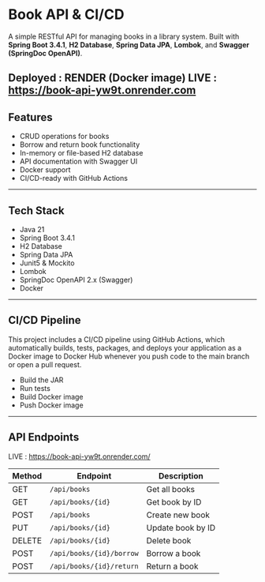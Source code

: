 # Book  API & CI/CD

A simple RESTful API for managing books in a library system. Built with **Spring Boot 3.4.1**, **H2 Database**, **Spring Data JPA**, **Lombok**, and **Swagger (SpringDoc OpenAPI)**.

Deployed : RENDER (Docker image)
LIVE : https://book-api-yw9t.onrender.com
---

## Features

-  CRUD operations for books
-  Borrow and return book functionality
-  In-memory or file-based H2 database
-  API documentation with Swagger UI
-  Docker support
-  CI/CD-ready with GitHub Actions

---

## Tech Stack

- Java 21
- Spring Boot 3.4.1
- H2 Database
- Spring Data JPA
- Junit5 & Mockito
- Lombok
- SpringDoc OpenAPI 2.x (Swagger)
- Docker

---

## CI/CD Pipeline

This project includes a CI/CD pipeline using GitHub Actions, which automatically builds, tests, packages, and deploys your application as a Docker image to Docker Hub whenever you push code to the main branch or open a pull request.

- Build the JAR
- Run tests
- Build Docker image
- Push Docker image

---

## API Endpoints

LIVE : https://book-api-yw9t.onrender.com/

| Method | Endpoint                 | Description         |
|--------|--------------------------|---------------------|
| GET    | `/api/books`             | Get all books       |
| GET    | `/api/books/{id}`        | Get book by ID      |
| POST   | `/api/books`             | Create new book     |
| PUT    | `/api/books/{id}`        | Update book by ID   |
| DELETE | `/api/books/{id}`        | Delete book         |
| POST   | `/api/books/{id}/borrow` | Borrow a book       |
| POST   | `/api/books/{id}/return` | Return a book       |

